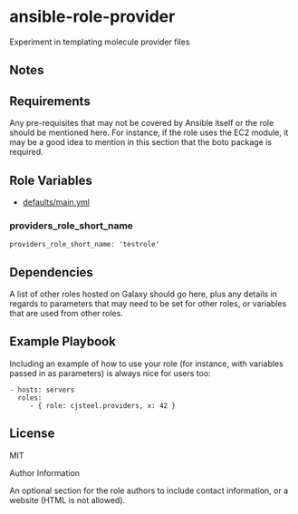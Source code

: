 ansible-role-provider
=========

Experiment in templating molecule provider files

Notes
---

Requirements
------------

Any pre-requisites that may not be covered by Ansible itself or the role should
be mentioned here. For instance, if the role uses the EC2 module, it may be a
good idea to mention in this section that the boto package is required.

Role Variables
--------------

* [defaults/main.yml](defaults/main.yml)

### providers_role_short_name

```shell
providers_role_short_name: 'testrole'
```

Dependencies
------------

A list of other roles hosted on Galaxy should go here, plus any details in
regards to parameters that may need to be set for other roles, or variables that
are used from other roles.

Example Playbook
----------------

Including an example of how to use your role (for instance, with variables
passed in as parameters) is always nice for users too:

    - hosts: servers
      roles:
         - { role: cjsteel.providers, x: 42 }

License
-------

MIT

Author Information

An optional section for the role authors to include contact information, or a
website (HTML is not allowed).
